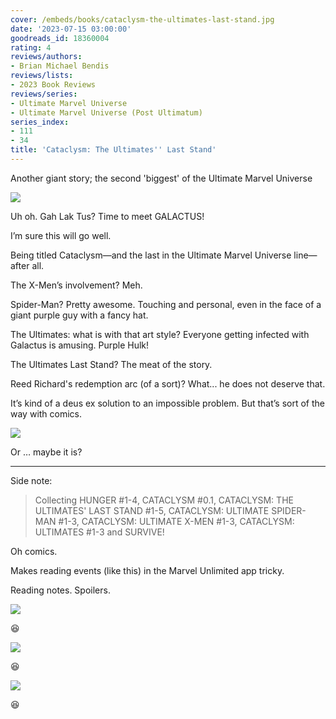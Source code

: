 ```yaml
---
cover: /embeds/books/cataclysm-the-ultimates-last-stand.jpg
date: '2023-07-15 03:00:00'
goodreads_id: 18360004
rating: 4
reviews/authors:
- Brian Michael Bendis
reviews/lists:
- 2023 Book Reviews
reviews/series:
- Ultimate Marvel Universe
- Ultimate Marvel Universe (Post Ultimatum)
series_index:
- 111
- 34
title: 'Cataclysm: The Ultimates'' Last Stand'
---
```

Another giant story; the second 'biggest' of the Ultimate Marvel Universe 

![](/embeds/books/attachments/cataclysm-textbundle-bf6180.png)

Uh oh. Gah Lak Tus? Time to meet GALACTUS!

I’m sure this will go well. 

Being titled Cataclysm—and the last in the Ultimate Marvel Universe line—after all. 

The X-Men’s involvement? Meh. 

Spider-Man? Pretty awesome. Touching and  personal, even in the face of a giant purple guy with a fancy hat. 

The Ultimates: what is with that art style? Everyone getting infected with Galactus is amusing. Purple Hulk! 

The Ultimates Last Stand? The meat of the story. 

Reed Richard's redemption arc (of a sort)? What... he does not deserve that. 

It’s kind of a deus ex solution to an impossible problem. But that’s sort of the way with comics. 

![](/embeds/books/attachments/cataclysm-textbundle-97dfbe.png)

Or … maybe it is?

<!--more-->

---



Side note:

> Collecting HUNGER #1-4, CATACLYSM #0.1, CATACLYSM: THE ULTIMATES' LAST STAND #1-5, CATACLYSM: ULTIMATE SPIDER-MAN #1-3, CATACLYSM: ULTIMATE X-MEN #1-3, CATACLYSM: ULTIMATES #1-3 and SURVIVE!  

Oh comics. 

Makes reading events (like this) in the Marvel Unlimited app tricky. 

Reading notes. Spoilers. 

![](/embeds/books/attachments/cataclysm-textbundle-f908ff.png)

😆

![](/embeds/books/attachments/cataclysm-textbundle-fd8061.png)

😆 

![](/embeds/books/attachments/cataclysm-textbundle-083469.png)

😆
